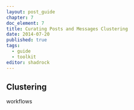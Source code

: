 ```yaml
---
layout: post_guide
chapter: 7
doc_element: 7
title: Curating Posts and Messages Clustering
date: 2014-07-20
published: true
tags:
  - guide
  - toolkit
editor: shadrock
---
```


## Clustering

workflows

